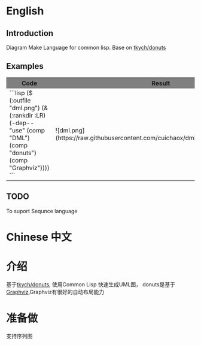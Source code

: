 
# English
## Introduction
Diagram Make Language for common lisp.  Base on [tkych/donuts](https://github.com/tkych/donuts)

## Examples
<table>
  <tr>
      <th width=50%, bgcolor=grey>Code</th>
      <th width=50%, bgcolor=grey>Result</th>
  </tr>
  <tr>
      <td>
```lisp
($ (:outfile "dml.png")
   (& (:rankdir :LR)
     (-dep-- "use"
             (comp "DML")
             (comp "donuts")
             (comp "Graphviz"))))
```
     </td>
     <td> ![dml.png](https://raw.githubusercontent.com/cuichaox/dml/master/demo/dml.pngq) </td>
  </tr>
</table>

## TODO
To suport Sequnce language

# Chinese 中文
# 介绍
基于[tkych/donuts](https://github.com/tkych/donuts), 使用Common Lisp 快速生成UML图，
donuts是基于[Graphviz](http://www.graphviz.org/),Graphviz有很好的自动布局能力

# 准备做
支持序列图

